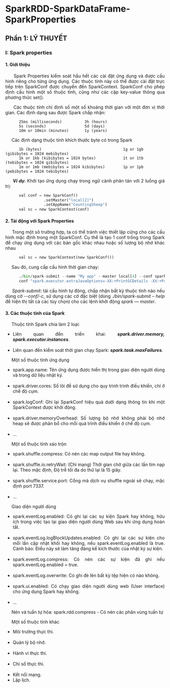 # SparkRDD-SparkDataFrame-SparkProperties
## Phần 1: LÝ THUYẾT
### I: Spark properties
#### 1. Giới thiệu

<p align="justify"> &nbsp;&nbsp;&nbsp;&nbsp; Spark Properties kiểm soát hầu hết các cài đặt ứng dụng và được cấu hình riêng cho từng ứng dụng. Các thuộc tính này có thể được cài đặt trực tiếp trên SparkConf được chuyển đến SparkContext. SparkConf cho phép định cấu hình một số thuộc tính, cũng như các cặp key-value thông qua phương thức set().</p>

<p align="justify"> &nbsp;&nbsp;&nbsp;&nbsp; Các thuộc tính chỉ định số một số khoảng thời gian với một đơn vị thời gian. Các định dạng sau được Spark chấp nhận:</p>

```note
      25ms (milliseconds)          3h (hours)   
      5s (seconds)                 5d (days)
      10m or 10min (minutes)       1y (years)
 ```
 <p align="justify"> &nbsp;&nbsp;&nbsp;&nbsp; Các định dạng thuộc tính khích thước byte có trong Spark</p>

```note
      1b (bytes)                                    1g or 1gb (gibibytes = 1024 mebibytes)
      1k or 1kb (kibibytes = 1024 bytes)            1t or 1tb (tebibytes = 1024 gibibytes)
      1m or 1mb (mebibytes = 1024 kibibytes)        1p or 1pb (pebibytes = 1024 tebibytes)
 ```
<p align="justify"> &nbsp;&nbsp;&nbsp;&nbsp; <em><b>Ví dụ</b></em>: Khởi tạo ứng dụng chạy trong ngữ cảnh phân tán với 2 luồng giá trị:</p>

```python
      val conf = new SparkConf()
                 .setMaster("local[2]")
                 .setAppName("CountingSheep")
      val sc = new SparkContext(conf)
 ```

#### 2. Tải động với Spark Properties

<p align="justify"> &nbsp;&nbsp;&nbsp;&nbsp; Trong một sô trường hợp, ta có thể tránh việc thiết lập cứng cho các cấu hình mặc định trong một SparkConf. Cụ thể là tạo 1 conf trống trong Spark để chạy ứng dụng với các bản gốc khác nhau hoặc số lượng bộ nhớ khác nhau</p>

```python
      val sc = new SparkContext(new SparkConf())
 ```
<p align="justify"> &nbsp;&nbsp;&nbsp;&nbsp; Sau đó, cung cấp cấu hình thời gian chạy:</p>

```python
      ./bin/spark-submit --name "My app" --master local[4] --conf spark.eventLog.enabled=false --
      conf "spark.executor.extraJavaOptions=-XX:+PrintGCDetails -XX:+PrintGCTimeStamps" myApp.jar
```
<p align="justify"> &nbsp;&nbsp;&nbsp;&nbsp; <em>Spark-submit</em>: tải cấu hình tự động, chấp nhận bất kỳ thuộc tính nào nếu dùng cờ <em>--conf/-c</em>, sử dụng các cờ đặc biệt (dùng <em>./bin/spark-submit – help</em> để hiện thị tất cả các tùy chọn) cho các lệnh khởi động <em>spark — master</em>.</p>

#### 3. Các thuộc tính của Spark

<p align="justify"> &nbsp;&nbsp;&nbsp;&nbsp; Thuộc tính Spark chia làm 2 loại:</p>
<ul align="justify">
  <li>Liên quan đến triển khai: <b><em>spark.driver.memory, spark.executor.instances</em></b>.</li></br>
  <li>Liên quan đến kiểm soát thời gian chạy Spark: <b><em>spark.task.maxFailures</em></b>.</li>
</ul>

<p align="justify"> &nbsp;&nbsp;&nbsp;&nbsp; Một số thuộc tính ứng dụng</p>
<ul align="justify">
  <li>spark.app.name: Tên ứng dụng được hiển thị trong giao diện người dùng và trong dữ liệu nhật ký.</li></br>
  <li>spark.driver.cores: Số lõi để sử dụng cho quy trình trình điều khiển, chỉ ở chế độ cụm.</li></br>
  <li>spark.logConf: Ghi lại SparkConf hiệu quả dưới dạng thông tin khi một SparkContext được khởi động.</li></br>
  <li>spark.driver.memoryOverhead: Số lượng bộ nhớ không phải bộ nhớ heap sẽ được phân bổ cho mỗi quá trình điều khiển ở chế độ cụm.</li></br>
  <li>...</li>
</ul>

<p align="justify"> &nbsp;&nbsp;&nbsp;&nbsp; Một số thuộc tính xáo trộn</p>
<ul align="justify">
  <li>spark.shuffle.compress: Có nén các map output file hay không.</li></br>
  <li>spark.shuffle.io.retryWait: (Chỉ mạng) Thời gian chờ giữa các lần tìm nạp lại. Theo mặc định, Độ trễ tối đa do thử lại là 15 giây.</li></br>
  <li>spark.shuffle.service.port: Cổng mà dịch vụ shuffle ngoài sẽ chạy, mặc định port 7337.</li></br>
  <li>...</li>
</ul>

<p align="justify"> &nbsp;&nbsp;&nbsp;&nbsp; Giao diện người dùng</p>
<ul align="justify">
  <li>spark.eventLog.enabled: Có ghi lại các sự kiện Spark hay không, hữu ích trong việc tạo lại giao diện người dùng Web sau khi ứng dụng hoàn tất.</li></br>
  <li>spark.eventLog.logBlockUpdates.enabled: Có ghi lại các sự kiện cho mỗi lần cập nhật khối hay không, nếu spark.eventLog.enabled là true. Cảnh báo: Điều này sẽ làm tăng đáng kể kích thước của nhật ký sự kiện.</li></br>
  <li>spark.eventLog.compress: Có nén các sự kiện đã ghi nếu            spark.eventLog.enabled = true.</li></br>
  <li>spark.eventLog.overwrite: Có ghi đè lên bất kỳ tệp hiện có nào không.</li></br>
  <li>spark.ui.enabled: Có chạy giao diện người dùng web (User interface) cho ứng dụng Spark hay không.</li></br>
  <li>...</li>
</ul>

<p align="justify"> &nbsp;&nbsp;&nbsp;&nbsp; Nén và tuần tự hóa: spark.rdd.compress - Có nén các phân vùng tuần tự</p>

<p align="justify"> &nbsp;&nbsp;&nbsp;&nbsp; Một số thuộc tính khác</p>
<ul align="justify">
  <li>Môi trường thực thi.</li></br>
  <li>Quản lý bộ nhớ.</li></br>
  <li>Hành vi thực thi.</li></br>
  <li>Chỉ số thực thi.</li></br>
  <li>Kết nối mạng.</li>
  <li>Lập lịch.</li>
</ul>